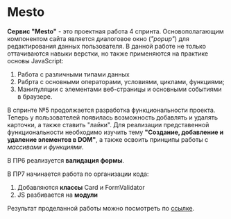 # Mesto

**Сервис "Mesto"** - это проектная работа 4 спринта. Основополагающим компонентом сайта является диалоговое окно (*"popup"*) для редактирования данных пользователя. В данной работе не только оттачиваются навыки верстки, но также применяются на практике основы JavaScript:
1. Работа с различными типами данных
2. Рабрта с основными операторами, условиями, циклами, функциями; 
3. Манипуляции с элементами веб-страницы и основными событиями в браузере.  

В спринте №5 продолжается разработка функциональности проекта. Теперь у пользователей появилась возможность добавлять и удалять карточки, а также ставить "лайки". Для реализации представенной функциональности необходимо изучить тему **"Создание, добавление и удаление элементов в DOM"**, а также освоить принципы работы с *массивами* и *функциями*.  

В ПР6 реализуется **валидация формы**.  

В ПР7 начинается работа по организации кода:
1. Добавляются **классы** Card и FormValidator
2. JS разбивается на **модули**

Результат проделанной работы можно посмотреть по [ссылке](https://natasmit.github.io/mesto/).